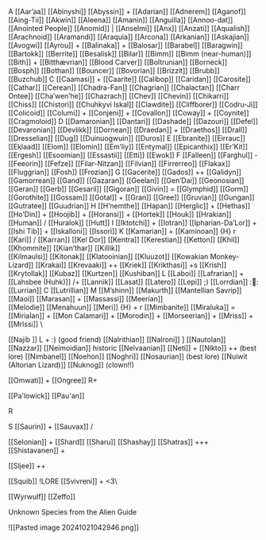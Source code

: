 A 
[[Aar’aa]]
[[Abinyshi]]
[[Abyssin]]  +
[[Adarian]]
[[Adnerem]]
[[Aganof]]
[[Aing-Tii]]
[[Akwin]]
[[Aleena]]
[[Amanin]] 
[[Anguilla]]
[[Annoo-dat]]
[[Anointed People]]
[[Anomid]] | 
[[Anselmi]]
[[Anx]]
[[Anzati]]
[[Aqualish]]
[[Arachnoid]]
[[Aramandi]]
[[Araquia]]
[[Arcona]]
[[Arkanian]]
[[Askajian]]
[[Avogwi]]
[[Ayrou]] +
[[Balinaka]] +
[[Balosar]]
[[Barabel]]
[[Baragwin]]
[[Bartokk]]
[[Berrite]]
[[Besalisk]]
[[Bilar]]
[[Bimm]]
[[Bimm (near-human)]]
[[Bith]] +
[[Bitthævrian]]
[[Blood Carver]]
[[Boltrunian]]
[[Borneck]]
[[Bosph]]
[[Bothan]]
[[Bouncer]]
[[Bovorian]]
[[Brizzit]]
[[Brubb]]
[[Buzchub]]
C
[[Caamasi]] +
[[Caarite]]
[[Calibop]]
[[Caridan]]
[[Carosite]]
[[Cathar]]
[[Cerean]]
[[Chadra-Fan]]
[[Chagrian]]
[[Chalactan]]
[[Charr Ontee]]
[[Cha’wen’he]]
[[Chazrach]]
[[Chev]]
[[Chevin]]
[[Chikarri]]
[[Chiss]]
[[Chistori]]
[[Chuhkyvi Iskal]]
[[Clawdite]]
[[Cliffborer]]
[[Codru-Ji]]
[[Colicoid]]
[[Columi]] +
[[Conjeni]] +
[[Covallon]]
[[Coway]] +
[[Coynite]]
[[Cragmoloid]]
D
[[Damaronian]]
[[Dantari]]
[[Dashade]]
[[Dazouri]]
[[Defel]]
[[Devaronian]]
[[Devlikk]]
[[Dornean]]
[[Draedan]] +
[[Draethos]]
[[Drall]]
[[Dresselian]]
[[Dug]]
[[Duinuogwuin]]
[[Duros]]
E
[[Ebranite]]
[[Eirrauc]]
[[Eklaad]]
[[Elom]]
[[Elomin]]
[[Em’liy]]
[[Entymal]]
[[Epicanthix]]
[[Er’Kit]]
[[Ergesh]]
[[Esoomian]]
[[Essastii]]
[[Etti]]
[[Ewok]]
F
[[Falleen]]
[[Farghul]] -
[[Feeorin]]
[[Fefze]]
[[Filar-Nitzan]]
[[Filvian]]
[[Firrerreo]]
[[Flakax]]
[[Fluggrian]]
[[Fosh]]
[[Frozian]]
G
[[Gacerite]]
[[Gados]] ++
[[Galidyn]]
[[Gamorrean]]
[[Gand]]
[[Gazaran]]
[[Geelan]]
[[Gen’Dai]]
[[Geonosian]]
[[Geran]]
[[Gerb]]
[[Gesaril]]
[[Gigoran]]
[[Givin]] =
[[Glymphid]]
[[Gorm]]
[[Gorothite]]
[[Gossam]]
[[Gotal]] +
[[Gran]]
[[Gree]]
[[Gruvian]]
[[Gungan]] \
[[Gutratee]]
[[Guudrian]]
H
[[H’nemthe]]
[[Hapan]]
[[Herglic]] +
[[Hethas]]
[[Ho’Din]] +
[[Hoojib]] +
[[Horansi]] +
[[Hortek]]
[[Houk]]
[[Hrakian]]
[[Human]] /
[[Huralok]]
[[Hutt]]
I
[[Iktotchi]] +
[[Iotran]]
[[Ipharian-Da’Lor]] +
[[Ishi Tib]] +
[[Iskalloni]]
[[Issori]]
K
[[Kamarian]] +
[[Kaminoan]] {H} r
[[Kari]] /
[[Karran]]
[[Kel Dor]]
[[Kentra]]
[[Kerestian]]
[[Ketton]]
[[Khil]]
[[Khommite]]
[[Kian’thar]]
[[Killik]] \
[[Kilmaulsi]]
[[Kitonak]]
[[Klatooinian]]
[[Kluuzot]]
[[Kowakian Monkey-Lizard]]
[[Krakai]]
[[Krevaaki]] ++
[[Kriek]]
[[Krikthasi]] +s
[[Krish]]
[[Krytollak]]
[[Kubaz]]
[[Kurtzen]]
[[Kushiban]]
L
[[Laboi]]
[[Lafrarian]] +
[[Lahsbee (Huhk)]] /+
[[Lannik]]
[[Lasat]]
[[Latero]]
[[Lepi]] ;)
[[Lorrdian]] ::bell::
[[Lurrian]] C
[[Lutrillian]]
M
[[M’shinn]]
[[Makurth]]
[[Mantellian Savrip]]
[[Maoi]]
[[Marasan]] +
[[Massassi]]
[[Meerian]] \
[[Melodie]]
[[Menahuun]]
[[Meri]]  {H} + r
[[Mimbanite]]
[[Miraluka]] =
[[Mirialan]] +
[[Mon Calamari]] +
[[Morodin]] +
[[Morseerian]] +
[[Mriss]] +
[[Mrlssi]] \

[[Najib ]] L + :) (good friend)
[[Nalrithian]]
[[Nalroni]] ]
[[Nautolan]]
[[Nazzar]]
[[Neimoidian]] historic
[[Nelvaanian]]
[[Neti]] +
[[Nikto]] ++ (best lore)
[[Nimbanel]]
[[Noehon]]
[[Noghri]]
[[Nosaurian]] (best lore)
[[Nuiwit (Altorian Lizard)]]
[[Nuknog]] (clown!!)

[[Omwati]] +
[[Ongree]] R+

[[Pa'lowick]]
[[Pau'an]]

R

S
[[Saurin]] +
[[Sauvax]] /

[[Selonian]] +
[[Shard]]
[[Sharu]]
[[Shashay]]
[[Shatras]] +++
[[Shistavanen]] +


[[Sljee]] ++

[[Squib]] !LORE
[[Svivreni]] + <3\

[[Wyrwulf]]
[[Zeffo]]


Unknown Species from the Alien Guide

![[Pasted image 20241021042946.png]]

